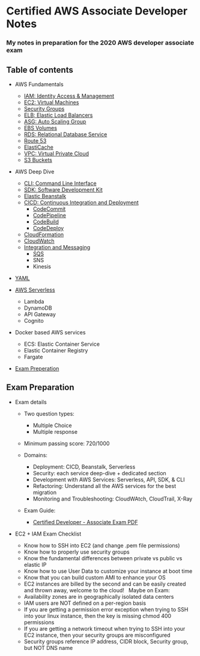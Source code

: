 # Certified AWS Associate Developer Notes

### My notes in preparation for the 2020 AWS developer associate exam 

## Table of contents

- AWS Fundamentals
    - [IAM: Identity Access & Management](1-aws-fundamentals/iam.md)
    - [EC2: Virtual Machines](1-aws-fundamentals/ec2.md)
    - [Security Groups](1-aws-fundamentals/security-groups.md)
    - [ELB: Elastic Load Balancers](1-aws-fundamentals/elb.md)
    - [ASG: Auto Scaling Group](1-aws-fundamentals/asg.md)
    - [EBS Volumes](1-aws-fundamentals/ebs.md)
    - [RDS: Relational Database Service](1-aws-fundamentals/rds.md)
    - [Route 53](1-aws-fundamentals/route53.md)
    - [ElastiCache](1-aws-fundamentals/elasticache.md)
    - [VPC: Virtual Private Cloud](1-aws-fundamentals/vpc.md)
    - [S3 Buckets](1-aws-fundamentals/s3.md)

- AWS Deep Dive
    - [CLI: Command Line Interface](2-aws-deep-dive/cli.md)
    - [SDK: Software Development Kit](2-aws-deep-dive/sdk.md)
    - [Elastic Beanstalk](2-aws-deep-dive/elastic-beanstalk.md)
    - [CICD: Continuous Integration and Deployment](2-aws-deep-dive/cicd/cicd.md)
        - [CodeCommit](2-aws-deep-dive/cicd/codecommit.md)
        - [CodePipeline](2-aws-deep-dive/cicd/codepipeline.md)
        - [CodeBuild](2-aws-deep-dive/cicd/codebuild.md)
        - [CodeDeploy](2-aws-deep-dive/cicd/codedeploy.md)
    - [CloudFormation](2-aws-deep-dive/cloudformation/cloudformation.md)
    - [CloudWatch](2-aws-deep-dive/monitoring-and-audit/cloudwatch.md)
    - [Integration and Messaging](2-aws-deep-dive/integration-and-messaging/0-intro.md)
        - [SQS](2-aws-deep-dive/integration-and-messaging/1-sqs.md)
        - SNS
        - Kinesis

- [YAML](2-aws-deep-dive/yaml.md)

- [AWS Serverless](3-aws-serverless/serverless.md)
  - Lambda
  - DynamoDB
  - API Gateway
  - Cognito

- Docker based AWS services
  - ECS: Elastic Container Service
  - Elastic Container Registry
  - Fargate

- [Exam Preperation](#exam-preparation)


## Exam Preparation

- Exam details
    - Two question types:
        - Multiple Choice
        - Multiple response
    - Minimum passing score: 720/1000
    - Domains:
        - Deployment: CICD, Beanstalk, Serverless
        - Security: each service deep-dive + dedicated section
        - Development with AWS Services: Serverless, API, SDK, & CLI
        - Refactoring: Understand all the AWS services for the best migration
        - Monitoring and Troubleshooting: CloudWAtch, CloudTrail, X-Ray

    - Exam Guide:
        - [Certified Developer - Associate Exam PDF](https://d1.awsstatic.com/training-and-certification/docs-dev-associate/AWS_Certified_Developer_Associate-Exam_Guide_EN_1.4.pdf)

- EC2 + IAM Exam Checklist
  * Know how to SSH into EC2 (and change .pem file permissions) 
  * Know how to properly use security groups 
  * Know the fundamental differences between private vs public vs elastic IP 
  * Know how to use User Data to customize your instance at boot time 
  * Know that you can build custom AMI to enhance your OS 
  * EC2 instances are billed by the second and can be easily created and thrown away, welcome to the cloud!  
  Maybe on Exam:
  * Availability zones are in geographically isolated data centers
  * IAM users are NOT defined on a per-region basis
  * If you are getting a permission error exception when trying to SSH into your linux instance, then the key is missing chmod 400 permissions
  * If you are getting a network timeout when trying to SSH into your EC2 instance, then your security groups are misconfigured
  * Security groups reference IP address, CIDR block, Security group, but NOT DNS name
